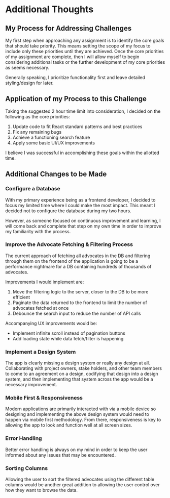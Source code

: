 # Additional Thoughts

## My Process for Addressing Challenges

My first step when approaching any assignment is to identify the core goals that should take priority. This means setting the scope of my focus to include only these priorities until they are achieved. Once the core priorities of my assignment are complete, then I will allow myself to begin considering additional tasks or the further development of my core priorities as seems necessary.

Generally speaking, I prioritize functionality first and leave detailed styling/design for later.

## Application of my Process to this Challenge

Taking the suggested 2 hour time limit into consideration, I decided on the following as the core priorities:

1. Update code to fit React standard patterns and best practices
2. Fix any remaining bugs
3. Achieve a functioning search feature
4. Apply some basic UI/UX improvements

I believe I was successful in accomplishing these goals within the allotted time.

## Additional Changes to be Made

### Configure a Database

With my primary experience being as a frontend developer, I decided to focus my limited time where I could make the most impact. This meant I decided not to configure the database during my two hours.

However, as someone focused on continuous improvement and learning, I will come back and complete that step on my own time in order to improve my familiarity with the process.

### Improve the Advocate Fetching & Filtering Process

The current approach of fetching all advocates in the DB and filtering through them on the frontend of the application is going to be a performance nightmare for a DB containing hundreds of thousands of advocates.

Improvements I would implement are:

1. Move the filtering logic to the server, closer to the DB to be more efficient
2. Paginate the data returned to the frontend to limit the number of advocates fetched at once
3. Debounce the search input to reduce the number of API calls

Accompanying UX improvements would be:

- Implement infinite scroll instead of pagination buttons
- Add loading state while data fetch/filter is happening

### Implement a Design System

The app is clearly missing a design system or really any design at all. Collaborating with project owners, stake holders, and other team members to come to an agreement on a design, codifying that design into a design system, and then implementing that system across the app would be a necessary improvement.

### Mobile First & Responsiveness

Modern applications are primarily interacted with via a mobile device so designing and implementing the above design system would need to happen via mobile first methodology. From there, responsiveness is key to allowing the app to look and function well at all screen sizes.

### Error Handling

Better error handling is always on my mind in order to keep the user informed about any issues that may be encountered.

### Sorting Columns

Allowing the user to sort the filtered advocates using the different table columns would be another great addition to allowing the user control over how they want to browse the data.
